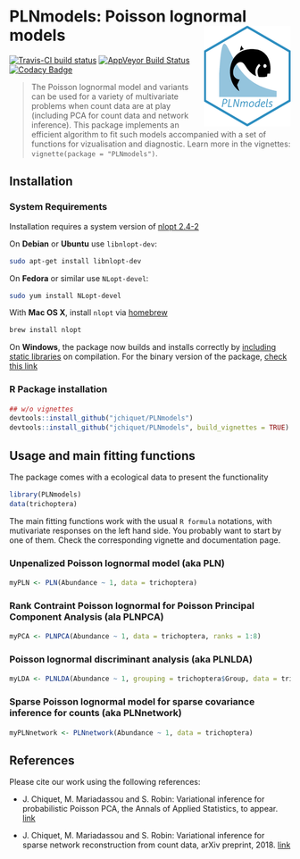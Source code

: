 
# PLNmodels: Poisson lognormal models <img src="man/figures/logo.png" align="right" width="155" height="180"/>

[![Travis-CI build
status](https://travis-ci.org/jchiquet/PLNmodels.svg?branch=master)](https://travis-ci.org/jchiquet/PLNmodels)
[![AppVeyor Build
Status](https://ci.appveyor.com/api/projects/status/github/jchiquet/PLNmodels?branch=master&svg=true)](https://ci.appveyor.com/project/jchiquet/PLNmodels)
[![Codacy
Badge](https://api.codacy.com/project/badge/Grade/c031ad73ccdb4c88ba11dfd74fab1255)](https://www.codacy.com/app/jchiquet/PLNmodels?utm_source=github.com&utm_medium=referral&utm_content=jchiquet/PLNmodels&utm_campaign=Badge_Grade)

> The Poisson lognormal model and variants can be used for a variety of
> multivariate problems when count data are at play (including PCA for
> count data and network inference). This package implements an
> efficient algorithm to fit such models accompanied with a set of
> functions for vizualisation and diagnostic. Learn more in the
> vignettes: `vignette(package = "PLNmodels")`.

## Installation

### System Requirements

Installation requires a system version of
[nlopt 2.4-2](https://nlopt.readthedocs.io/)

On **Debian** or **Ubuntu** use `libnlopt-dev`:

``` bash
sudo apt-get install libnlopt-dev
```

On **Fedora** or similar use `NLopt-devel`:

``` bash
sudo yum install NLopt-devel
```

With **Mac OS X**, install `nlopt` via [homebrew](https://brew.sh/)

``` bash
brew install nlopt
```

On **Windows**, the package now builds and installs correctly by
[including static libraries](https://github.com/rwinlib/nlopt) on
compilation. For the binary version of the package, [check this
link](https://ci.appveyor.com/project/jchiquet/plnmodels/build/artifacts)

### R Package installation

``` r
## w/o vignettes
devtools::install_github("jchiquet/PLNmodels")
devtools::install_github("jchiquet/PLNmodels", build_vignettes = TRUE)
```

## Usage and main fitting functions

The package comes with a ecological data to present the functionality

``` r
library(PLNmodels)
data(trichoptera)
```

The main fitting functions work with the usual `R formula` notations,
with mutivariate responses on the left hand side. You probably want to
start by one of them. Check the corresponding vignette and documentation
page.

### Unpenalized Poisson lognormal model (aka PLN)

``` r
myPLN <- PLN(Abundance ~ 1, data = trichoptera)
```

### Rank Contraint Poisson lognormal for Poisson Principal Component Analysis (ala PLNPCA)

``` r
myPCA <- PLNPCA(Abundance ~ 1, data = trichoptera, ranks = 1:8)
```

### Poisson lognormal discriminant analysis (aka PLNLDA)

``` r
myLDA <- PLNLDA(Abundance ~ 1, grouping = trichoptera$Group, data = trichoptera)
```

### Sparse Poisson lognormal model for sparse covariance inference for counts (aka PLNnetwork)

``` r
myPLNnetwork <- PLNnetwork(Abundance ~ 1, data = trichoptera)
```

## References

Please cite our work using the following references:

  - J. Chiquet, M. Mariadassou and S. Robin: Variational inference for
    probabilistic Poisson PCA, the Annals of Applied Statistics, to
    appear. [link](https://arxiv.org/abs/1703.06633)

  - J. Chiquet, M. Mariadassou and S. Robin: Variational inference for
    sparse network reconstruction from count data, arXiv preprint, 2018.
    [link](https://arxiv.org/abs/1806.03120)
